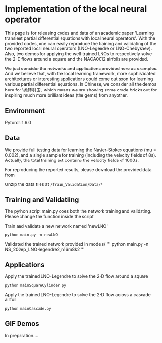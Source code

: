 # Implementation of  the local neural operator

This page is for releasing codes and data of an academic paper 'Learning transient partial differential equations with local neural operators'.
With the provided codes, one can easily reproduce the training and validating of the two reported local neural operators (LNO-Legendre or LNO-Chebyshev).
Also, two demos for applying the well-trained LNOs to respectively solve the 2-D flows around a square and the NACA0012 airfoils are provided.

We just consider the networks and applications provided here as examples.
And we believe that, with the local learning framework, more sophisticated architectures or interesting applications could come out soon for learning various partial differential equations.
In Chinese, we consider all the demos here for '抛砖引玉', which means we are showing some crude bricks out for inspiring much more brilliant ideas (the gems) from anyother.

## Environment

Pytorch 1.6.0

## Data

We provide full testing data for learning the Navier-Stokes equations (mu = 0.002), and a single sample for training (including the velocity fields of 8s).
Actually, the total training set contains the velocity fields of 1000s.

For reproducing the reported results, please download the provided data from  

Unzip the data files at ```/Train_Validation/Data/*```

## Training and Validatiing

The python script main.py does both the network training and validating.
Please change the function inside the script

Train and validate a new network named 'newLNO'
```
python main.py -n newLNO
```

Validated the trained network provided in models/
'''
python main.py -n NS_200ep_LNO-legendre2_n16m8k2
'''

## Applications

Apply the trained LNO-Legendre to solve the 2-D flow around a square

```
python mainSquareCylinder.py
```

Apply the trained LNO-Legendre to solve the 2-D flow across a cascade airfoil

```
python mainCascade.py
```

## GIF Demos

In preparation....
